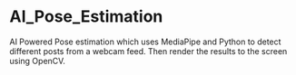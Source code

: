 # AI_Pose_Estimation

AI Powered Pose estimation which uses MediaPipe and Python to detect different posts from a webcam feed. 
Then render the results to the screen using OpenCV. 
